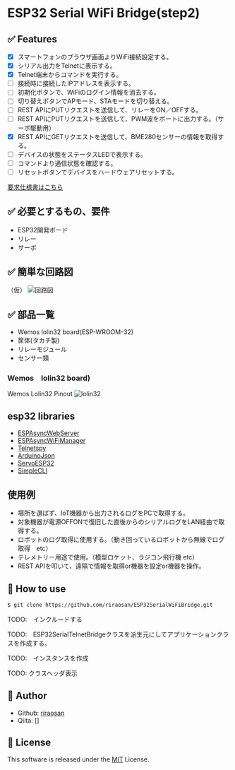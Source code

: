 # ESP32 Serial WiFi Bridge(step2)

## ✅ Features

- [x] スマートフォンのブラウザ画面よりWiFi接続設定する。
- [x] シリアル出力をTelnetに表示する。
- [x] Telnet端末からコマンドを実行する。
- [ ] 接続時に接続したIPアドレスを表示する。
- [ ] 初期化ボタンで、WiFiのログイン情報を消去する。
- [ ] 切り替えボタンでAPモード、STAモードを切り替える。
- [ ] REST APIにPUTリクエストを送信して、リレーをON／OFFする。
- [ ] REST APIにPUTリクエストを送信して、PWM波をポートに出力する。（サーボ駆動用）
- [x] REST APIにGETリクエストを送信して、BME280センサーの情報を取得する。
- [ ] デバイスの状態をステータスLEDで表示する。
- [ ] コマンドより通信状態を確認する。
- [ ] リセットボタンでデバイスをハードウェアリセットする。

[要求仕様書はこちら](./SPEC.md)

## ✅ 必要とするもの、要件

- ESP32開発ボード
- リレー
- サーボ

## ✅ 簡単な回路図
（仮）
![回路図](https://www.quadcept.com/ja/manual/common/images/20200904104154565-e8.png)

## ✅ 部品一覧

- Wemos lolin32 board(ESP-WROOM-32)
- 筐体(タカチ製)
- リレーモジュール
- センサー類

### Wemos　lolin32 board)

Wemos Lolin32 Pinout
![lolin32](http://blog.pagefault-limited.co.uk/wp-content/uploads/2019/04/lolon32_v1.0.1_pinout.png)


## esp32 libraries

- [ESPAsyncWebServer](https://github.com/me-no-dev/ESPAsyncWebServer.git)
- [ESPAsyncWiFiManager](https://github.com/alanswx/ESPAsyncWiFiManager.git)
- [Telnetspy](https://github.com/yasheena/telnetspy.git)
- [ArduinoJson](https://github.com/bblanchon/ArduinoJson.git)
- [ServoESP32](https://github.com/RoboticsBrno/ServoESP32.git)
- [SimpleCLI](https://github.com/spacehuhn/SimpleCLI.git)
<!--
[ArduinoStreamUtils](https://github.com/bblanchon/ArduinoStreamUtils.git)
-->

## 使用例

- 場所を選ばず、IoT機器から出力されるログをPCで取得する。
- 対象機器が電源OFFONで復旧した直後からのシリアルログをLAN経由で取得する。
- ロボットのログ取得に使用する。（動き回っているロボットから無線でログ取得　etc）
- テレメトリー用途で使用。（模型ロケット、ラジコン飛行機 etc）
- REST APIを叩いて、遠隔で情報を取得or機器を設定or機器を操作。

## 🚀 How to use

```zsh
$ git clone https://github.com/riraosan/ESP32SerialWiFiBridge.git
```

TODO:　インクルードする

TODO:　ESP32SerialTelnetBridgeクラスを派生元にしてアプリケーションクラスを作成する。

TODO:　インスタンスを作成

TODO: クラスヘッダ表示

## 👤 Author

- Github: [riraosan](https://github.com/riraosan)
- Qiita: []

## 📝 License

This software is released under the [MIT](https://github.com/riraosan/ESP32SerialWiFiBridge/blob/master/LICENSE) License.
